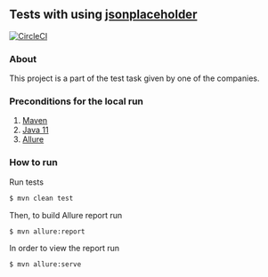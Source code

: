 ## Tests with using [jsonplaceholder](https://jsonplaceholder.typicode.com/)

[![CircleCI](https://dl.circleci.com/status-badge/img/gh/KateMyr/test-api-task/tree/main.svg?style=svg)](https://dl.circleci.com/status-badge/redirect/gh/KateMyr/test-api-task/tree/main)

### About
This project is a part of the test task given by one of the companies.

### Preconditions for the local run
1. [Maven](https://maven.apache.org/install.html)
2. [Java 11](https://docs.oracle.com/en/java/javase/11/install/installation-jdk-macos.html)
3. [Allure](https://docs.qameta.io/allure/)

### How to run
Run tests
```bash
$ mvn clean test
```

Then, to build Allure report run

```bash
$ mvn allure:report
```

In order to view the report run

```bash
$ mvn allure:serve
```

